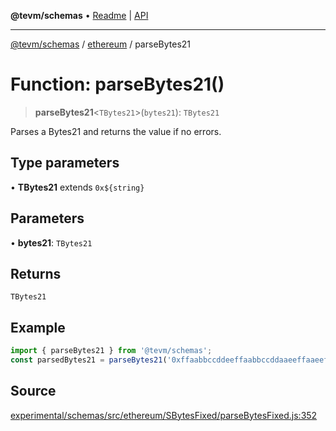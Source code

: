**@tevm/schemas** • [Readme](../../README.md) \| [API](../../modules.md)

***

[@tevm/schemas](../../README.md) / [ethereum](../README.md) / parseBytes21

# Function: parseBytes21()

> **parseBytes21**\<`TBytes21`\>(`bytes21`): `TBytes21`

Parses a Bytes21 and returns the value if no errors.

## Type parameters

• **TBytes21** extends ```0x${string}```

## Parameters

• **bytes21**: `TBytes21`

## Returns

`TBytes21`

## Example

```ts
import { parseBytes21 } from '@tevm/schemas';
const parsedBytes21 = parseBytes21('0xffaabbccddeeffaabbccddaaeeffaaeeffbbccddaa');
```

## Source

[experimental/schemas/src/ethereum/SBytesFixed/parseBytesFixed.js:352](https://github.com/evmts/tevm-monorepo/blob/main/experimental/schemas/src/ethereum/SBytesFixed/parseBytesFixed.js#L352)
